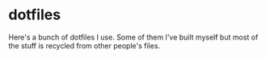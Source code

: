 # dotfiles

Here's a bunch of dotfiles I use. Some of them I've built myself but most of
the stuff is recycled from other people's files.
